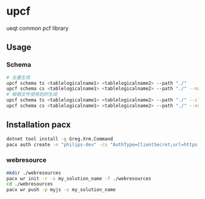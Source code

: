 # upcf
ueqt common pcf library

## Usage

### Schema

```zsh
# 全量生成
upcf schema ts <tablelogicalname1> <tablelogicalname2> --path "./"
upcf schema cs <tablelogicalname1> <tablelogicalname2> --path "./" --namespace "Philips.Service."
# 根据文件使用到的生成
upcf schema ts <tablelogicalname1> <tablelogicalname2> --path "./" --clean
upcf schema cs <tablelogicalname1> <tablelogicalname2> --path "./" --namespace "Philips.Service." --clean
```

## Installation pacx

```zsh
dotnet tool install -g Greg.Xrm.Command
pacx auth create -n "philips-dev" -cs "AuthType=ClientSecret;url=https://contosotest.crm.dynamics.com;ClientId={AppId};ClientSecret={ClientSecret}"
```

### webresource

```zsh
mkdir ./webresources
pacx wr init -r -s my_solution_name -f ./webresources
cd ./webresources
pacx wr push -p myjs -s my_solution_name  
```